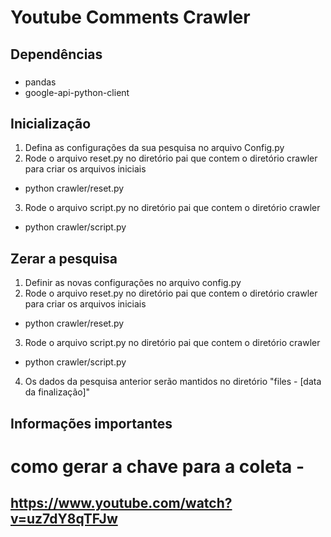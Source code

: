 # Youtube Comments Crawler
## Dependências
### 

- pandas
- google-api-python-client


## Inicialização

1. Defina as configurações da sua pesquisa no arquivo Config.py
2. Rode o arquivo reset.py no diretório pai que contem o diretório crawler para criar os arquivos iniciais
  - python crawler/reset.py
3. Rode o arquivo script.py no diretório pai que contem o diretório crawler
  - python crawler/script.py

## Zerar a pesquisa

1. Definir as novas configurações no arquivo config.py
2. Rode o arquivo reset.py no diretório pai que contem o diretório crawler para criar os arquivos iniciais
  - python crawler/reset.py
3. Rode o arquivo script.py no diretório pai que contem o diretório crawler
  - python crawler/script.py
4. Os dados da pesquisa anterior serão mantidos no diretório "files - [data da finalização]"

## Informações importantes
# como gerar a chave para a coleta -  
https://www.youtube.com/watch?v=uz7dY8qTFJw
- 
